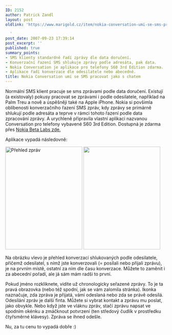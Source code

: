 ```yaml
---
ID: 2152
author: Patrick Zandl
layout: post
oldlink: 'https://www.marigold.cz/item/nokia-conversation-umi-se-sms-pracovat-jako-s-chatem

  '
post_date: 2007-09-23 17:39:14
post_excerpt: ''
published: true
summary_points:
- SMS klienty standardně řadí zprávy dle data doručení.
- Konverzační řazení SMS shlukuje zprávy podle adresáta, pak data.
- Nokia Conversation je aplikace pro telefony S60 3rd Edition zdarma.
- Aplikace řadí konverzace dle odesilatele nebo abecedně.
title: Nokia Conversation umí se SMS pracovat jako s chatem
---
```


Normální SMS klient pracuje se sms zprávami podle data doručení. Existují (a existovaly) pokusy pracovat se zprávami i podle odesilatele, například na Palm Treu a nově a úspěšněji také na Apple iPhone. Nokia si povšimla oblíbenosti konverzačního řazení SMS zpráv, kdy zprávy se primárně shlukují podle adresáta a teprve v rámci tohoto řazení podle data zpracování zprávy. A urychleně připravila vlastní aplikaci nazvanou Conversation pro telefony vybavené S60 3rd Edition. Dostupná je zdarma přes <a href="http://www.nokia.com/A4568203">Nokia Beta Labs zde.</a> 

Aplikace vypadá následovně:

<img src="http://www.marigold.cz/wp-content/conversation-prehled.jpg" width="240" height="320" alt="Přehled zpráv" title="Přehled zpráv" />
<img src="http://www.marigold.cz/wp-content/conversation-odesilana.jpg" width="240" height="320" alt="" title="" />

Na obrázku vlevo je přehled konverzací shlukovaných podle odesilatele, přičemž odesilatel, s nímž jste konverzovali (= posílali nebo přijali zprávu), je na prvním místě, ostatní za ním dle času konverzace. Můžete to zaměnit i za abecední pořadí, ale já sám mám radši to první. 

Pokud jméno rozkliknete, vidíte už chronologicky seřazené zprávy. To je ta pravá obrazovka (nebo též spodní, jak se vám zalomila stránka). Ikonka naznačuje, zda zpráva je přijatá, vámi odeslaná nebo zda se právě odesílá. Odesílání zpráv je další finta. Můžete si vybrat kontakt a zprávu mu poslat, jako obvykle. Nebo když jste ve vláknu zpráv, stačí zprávu napsat ve spodním okénku a zmáčknout potvrzení (ten středový čudlík v prostředku čtyřsměrné klávesy). Zpráva se ihned odešle. 

Nu, za tu cenu to vypadá dobře :)